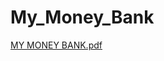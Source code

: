 # My_Money_Bank

[MY MONEY BANK.pdf](https://github.com/SumitB-2094/My_Money_Bank/files/6639744/MY.MONEY.BANK.pdf)
